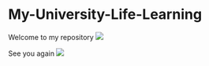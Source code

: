 # My-University-Life-Learning

Welcome to my repository
<img src="https://media0.giphy.com/media/Nfs5y1kzJKfu/giphy.gif?cid=ecf05e472d3w835ptrri5m1p6ifnwl9mi7ope9pifvhpcxf6&rid=giphy.gif&ct=g">


See you again
<img src="https://c.tenor.com/Tvd3VKwtse0AAAAC/cat-cute.gif">
